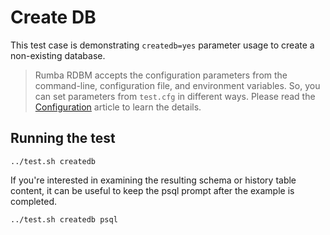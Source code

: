 # Create DB

This test case is demonstrating `createdb=yes` parameter usage to create a non-existing database.

> Rumba RDBM accepts the configuration parameters from the command-line, configuration file, and environment variables. So, you can set parameters from `test.cfg` in different ways. Please read the [Configuration](https://www.dbinvent.com/rdbm/guide/configuration) article to learn the details.

## Running the test

```shell
../test.sh createdb
```

If you're interested in examining the resulting schema or history table content, it can be useful to keep the psql prompt after the example is completed.

```shell
../test.sh createdb psql
```
